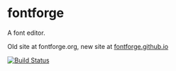 fontforge
=========

A font editor.

Old site at fontforge.org, new site at [fontforge.github.io](http://fontforge.github.io)


[![Build Status](https://travis-ci.org/fontforge/fontforge.png)](https://travis-ci.org/fontforge/fontforge)
